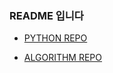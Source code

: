 ### README 입니다

- [PYTHON REPO](https://github.com/Fishphobiagg/TIL/tree/main/PYTHON)

- [ALGORITHM REPO](https://github.com/Fishphobiagg/TIL/tree/main/ALG)